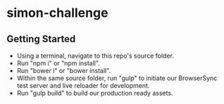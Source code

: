 # simon-challenge

## Getting Started
- Using a terminal, navigate to this repo's source folder.
- Run "npm i" or "npm install".
- Run "bower i" or "bower install".
- Within the same source folder, run "gulp" to initiate our BrowserSync test server and live reloader for development.
- Run "gulp build" to build our production ready assets.
